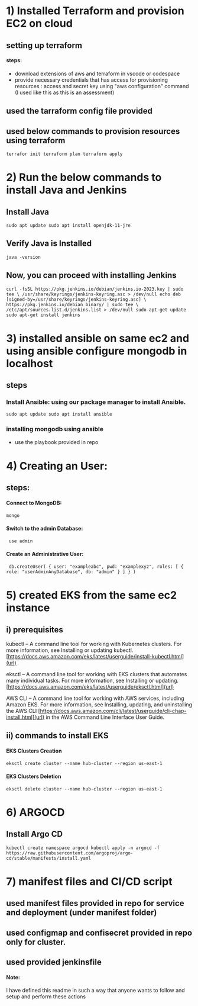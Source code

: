 # 1) Installed Terraform and provision EC2 on cloud

## setting up terraform 
#### steps:
- download extensions of aws and terraform in vscode or codespace
- provide necessary credentials that has access for provisioning resources : access and secret key using "aws configuration" command (I used like this as this is an assessment)

## used the tarraform config file provided

## used below commands to provision resources using terraform
` terrafor init
 terraform plan
 terraform apply
`

# 2) Run the below commands to install Java and Jenkins

## Install Java

`sudo apt update
sudo apt install openjdk-11-jre`

## Verify Java is Installed

`java -version`

## Now, you can proceed with installing Jenkins

`curl -fsSL https://pkg.jenkins.io/debian/jenkins.io-2023.key | sudo tee \
  /usr/share/keyrings/jenkins-keyring.asc > /dev/null
echo deb [signed-by=/usr/share/keyrings/jenkins-keyring.asc] \
  https://pkg.jenkins.io/debian binary/ | sudo tee \
  /etc/apt/sources.list.d/jenkins.list > /dev/null
sudo apt-get update
sudo apt-get install jenkins`


# 3) installed ansible on same ec2 and using ansible configure mongodb in localhost 
## steps
### Install Ansible: using our package manager to install Ansible. 

`sudo apt update
sudo apt install ansible
`
### installing mongodb using ansible
- use the playbook provided in repo

# 4) Creating an User:
## steps:
#### Connect to MongoDB: 
`mongo`
#### Switch to the admin Database:
` use admin`
#### Create an Administrative User:
`
db.createUser(
  {
    user: "exampleabc",
    pwd: "examplexyz",
    roles: [ { role: "userAdminAnyDatabase", db: "admin" } ]
  }
)`


# 5) created EKS from the same ec2 instance

## i) prerequisites

kubectl – A command line tool for working with Kubernetes clusters. For more information, see Installing or updating kubectl. [https://docs.aws.amazon.com/eks/latest/userguide/install-kubectl.html](url)

eksctl – A command line tool for working with EKS clusters that automates many individual tasks. For more information, see Installing or updating. [https://docs.aws.amazon.com/eks/latest/userguide/eksctl.html](url)

AWS CLI – A command line tool for working with AWS services, including Amazon EKS. For more information, see Installing, updating, and uninstalling the AWS CLI [https://docs.aws.amazon.com/cli/latest/userguide/cli-chap-install.html](url) in the AWS Command Line Interface User Guide.

## ii) commands to install EKS

#### EKS Clusters Creation
`eksctl create cluster --name hub-cluster --region us-east-1
`
#### EKS Clusters Deletion
`eksctl delete cluster --name hub-cluster --region us-east-1`


# 6) ARGOCD
## Install Argo CD
`kubectl create namespace argocd
kubectl apply -n argocd -f https://raw.githubusercontent.com/argoproj/argo-cd/stable/manifests/install.yaml`


# 7) manifest files and CI/CD script
## used manifest files provided in repo for service and deployment (under manifest folder)
## used configmap and confisecret provided in repo only for cluster.
## used provided jenkinsfile







#### Note: 
I have defined this readme in such a way that anyone wants to follow and setup and perform these actions

 


